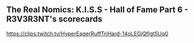 ## The Real Nomics: K.I.S.S - Hall of Fame Part 6 - R3V3R3NT's scorecards

<https://clips.twitch.tv/HyperEagerRuffTriHard-14oLEGjQfIgt5Uq0>
